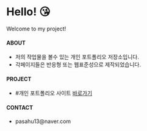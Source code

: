 # Hello! 😘
Welcome to my project!

<h4>ABOUT</h4>
<ul>
  <li>저의 작업물을 볼수 있는 개인 포트폴리오 저장소입니다.</li>
  <li>각페이지들은 반응형 또는 웹표준성으로 제작되었습니다.</li>
</ul>

<h4>PROJECT</h4>
<ul>
  <li>#개인 포트폴리오 사이트 <a href="https://park-sanghyun.github.io/portfolio/index.html">바로가기</a></li>
</ul>

<h4>CONTACT</h4>
<ul>
  <li>pasahu13@naver.com</li>
</ul>
